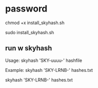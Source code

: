 # password

chmod +x install_skyhash.sh

sudo install_skyhash.sh

## run w skyhash
Usage: skyhash 'SKY-uuuu-' hashfile

Example: skyhash 'SKY-LRNB-' hashes.txt

skyhash 'SKY-LRNB-' hashes.txt
